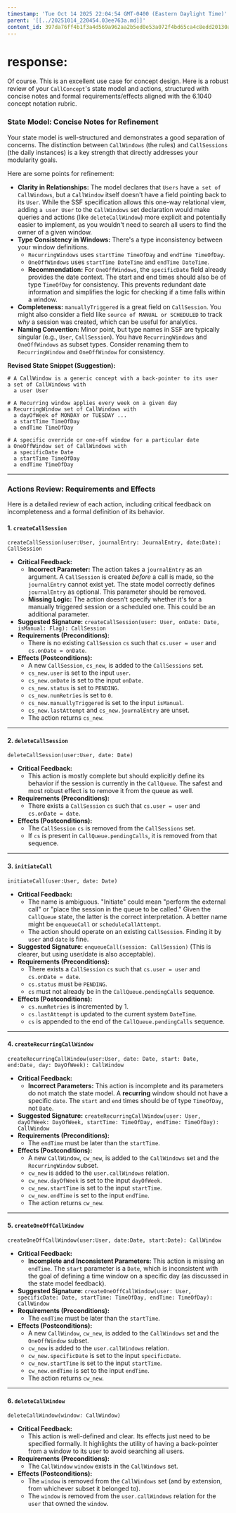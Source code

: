 ```yaml
---
timestamp: 'Tue Oct 14 2025 22:04:54 GMT-0400 (Eastern Daylight Time)'
parent: '[[../20251014_220454.03ee763a.md]]'
content_id: 397da76ff4b1f3a4d569a962aa2b5ed0e53a072f4bd65ca4c8edd20130a2712a
---
```


# response:

Of course. This is an excellent use case for concept design. Here is a robust review of your `CallConcept`'s state model and actions, structured with concise notes and formal requirements/effects aligned with the 6.1040 concept notation rubric.

### State Model: Concise Notes for Refinement

Your state model is well-structured and demonstrates a good separation of concerns. The distinction between `CallWindows` (the rules) and `CallSessions` (the daily instances) is a key strength that directly addresses your modularity goals.

Here are some points for refinement:

* **Clarity in Relationships:** The model declares that `Users` have `a set of CallWindows`, but a `CallWindow` itself doesn't have a field pointing back to its `User`. While the SSF specification allows this one-way relational view, adding `a user User` to the `CallWindows` set declaration would make queries and actions (like `deleteCallWindow`) more explicit and potentially easier to implement, as you wouldn't need to search all users to find the owner of a given window.
* **Type Consistency in Windows:** There's a type inconsistency between your window definitions.
  * `RecurringWindows` uses `startTime TimeOfDay` and `endTime TimeOfDay`.
  * `OneOffWindows` uses `startTime DateTime` and `endTime DateTime`.
  * **Recommendation:** For `OneOffWindows`, the `specificDate` field already provides the date context. The start and end times should also be of type `TimeOfDay` for consistency. This prevents redundant date information and simplifies the logic for checking if a time falls within a window.
* **Completeness:** `manuallyTriggered` is a great field on `CallSession`. You might also consider a field like `source of MANUAL or SCHEDULED` to track *why* a session was created, which can be useful for analytics.
* **Naming Convention:** Minor point, but type names in SSF are typically singular (e.g., `User`, `CallSession`). You have `RecurringWindows` and `OneOffWindows` as subset types. Consider renaming them to `RecurringWindow` and `OneOffWindow` for consistency.

**Revised State Snippet (Suggestion):**

```ssf
# A CallWindow is a generic concept with a back-pointer to its user
a set of CallWindows with
  a user User

# A Recurring window applies every week on a given day
a RecurringWindow set of CallWindows with
  a dayOfWeek of MONDAY or TUESDAY ...
  a startTime TimeOfDay
  a endTime TimeOfDay

# A specific override or one-off window for a particular date
a OneOffWindow set of CallWindows with
  a specificDate Date
  a startTime TimeOfDay
  a endTime TimeOfDay
```

***

### Actions Review: Requirements and Effects

Here is a detailed review of each action, including critical feedback on incompleteness and a formal definition of its behavior.

#### 1. `createCallSession`

`createCallSession(user:User, journalEntry: JournalEntry, date:Date): CallSession`

* **Critical Feedback:**
  * **Incorrect Parameter:** The action takes a `journalEntry` as an argument. A `CallSession` is created *before* a call is made, so the `journalEntry` cannot exist yet. The state model correctly defines `journalEntry` as optional. This parameter should be removed.
  * **Missing Logic:** The action doesn't specify whether it's for a manually triggered session or a scheduled one. This could be an additional parameter.
* **Suggested Signature:** `createCallSession(user: User, onDate: Date, isManual: Flag): CallSession`
* **Requirements (Preconditions):**
  * There is no existing `CallSession` `cs` such that `cs.user = user` and `cs.onDate = onDate`.
* **Effects (Postconditions):**
  * A new `CallSession`, `cs_new`, is added to the `CallSessions` set.
  * `cs_new.user` is set to the input `user`.
  * `cs_new.onDate` is set to the input `onDate`.
  * `cs_new.status` is set to `PENDING`.
  * `cs_new.numRetries` is set to `0`.
  * `cs_new.manuallyTriggered` is set to the input `isManual`.
  * `cs_new.lastAttempt` and `cs_new.journalEntry` are unset.
  * The action returns `cs_new`.

***

#### 2. `deleteCallSession`

`deleteCallSession(user:User, date: Date)`

* **Critical Feedback:**
  * This action is mostly complete but should explicitly define its behavior if the session is currently in the `CallQueue`. The safest and most robust effect is to remove it from the queue as well.
* **Requirements (Preconditions):**
  * There exists a `CallSession` `cs` such that `cs.user = user` and `cs.onDate = date`.
* **Effects (Postconditions):**
  * The `CallSession` `cs` is removed from the `CallSessions` set.
  * If `cs` is present in `CallQueue.pendingCalls`, it is removed from that sequence.

***

#### 3. `initiateCall`

`initiateCall(user:User, date: Date)`

* **Critical Feedback:**
  * The name is ambiguous. "Initiate" could mean "perform the external call" or "place the session in the queue to be called." Given the `CallQueue` state, the latter is the correct interpretation. A better name might be `enqueueCall` or `scheduleCallAttempt`.
  * The action should operate on an existing `CallSession`. Finding it by `user` and `date` is fine.
* **Suggested Signature:** `enqueueCall(session: CallSession)` (This is clearer, but using user/date is also acceptable).
* **Requirements (Preconditions):**
  * There exists a `CallSession` `cs` such that `cs.user = user` and `cs.onDate = date`.
  * `cs.status` must be `PENDING`.
  * `cs` must not already be in the `CallQueue.pendingCalls` sequence.
* **Effects (Postconditions):**
  * `cs.numRetries` is incremented by 1.
  * `cs.lastAttempt` is updated to the current system `DateTime`.
  * `cs` is appended to the end of the `CallQueue.pendingCalls` sequence.

***

#### 4. `createRecurringCallWindow`

`createRecurringCallWindow(user:User, date: Date, start: Date, end:Date, day: DayOfWeek): CallWindow`

* **Critical Feedback:**
  * **Incorrect Parameters:** This action is incomplete and its parameters do not match the state model. A **recurring** window should not have a specific `date`. The `start` and `end` times should be of type `TimeOfDay`, not `Date`.
* **Suggested Signature:** `createRecurringCallWindow(user: User, dayOfWeek: DayOfWeek, startTime: TimeOfDay, endTime: TimeOfDay): CallWindow`
* **Requirements (Preconditions):**
  * The `endTime` must be later than the `startTime`.
* **Effects (Postconditions):**
  * A new `CallWindow`, `cw_new`, is added to the `CallWindows` set and the `RecurringWindow` subset.
  * `cw_new` is added to the `user.callWindows` relation.
  * `cw_new.dayOfWeek` is set to the input `dayOfWeek`.
  * `cw_new.startTime` is set to the input `startTime`.
  * `cw_new.endTime` is set to the input `endTime`.
  * The action returns `cw_new`.

***

#### 5. `createOneOffCallWindow`

`createOneOffCallWindow(user:User, date:Date, start:Date): CallWindow`

* **Critical Feedback:**
  * **Incomplete and Inconsistent Parameters:** This action is missing an `endTime`. The `start` parameter is a `Date`, which is inconsistent with the goal of defining a time window on a specific day (as discussed in the state model feedback).
* **Suggested Signature:** `createOneOffCallWindow(user: User, specificDate: Date, startTime: TimeOfDay, endTime: TimeOfDay): CallWindow`
* **Requirements (Preconditions):**
  * The `endTime` must be later than the `startTime`.
* **Effects (Postconditions):**
  * A new `CallWindow`, `cw_new`, is added to the `CallWindows` set and the `OneOffWindow` subset.
  * `cw_new` is added to the `user.callWindows` relation.
  * `cw_new.specificDate` is set to the input `specificDate`.
  * `cw_new.startTime` is set to the input `startTime`.
  * `cw_new.endTime` is set to the input `endTime`.
  * The action returns `cw_new`.

***

#### 6. `deleteCallWindow`

`deleteCallWindow(window: CallWindow)`

* **Critical Feedback:**
  * This action is well-defined and clear. Its effects just need to be specified formally. It highlights the utility of having a back-pointer from a window to its user to avoid searching all users.
* **Requirements (Preconditions):**
  * The `CallWindow` `window` exists in the `CallWindows` set.
* **Effects (Postconditions):**
  * The `window` is removed from the `CallWindows` set (and by extension, from whichever subset it belonged to).
  * The `window` is removed from the `user.callWindows` relation for the `user` that owned the `window`.
